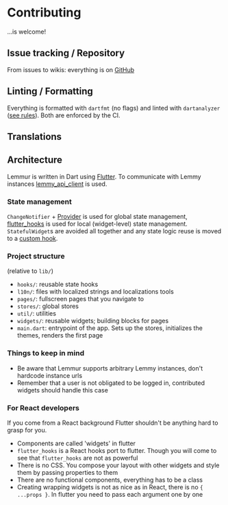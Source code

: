 # Contributing

...is welcome!

## Issue tracking / Repository

From issues to wikis: everything is on [GitHub](https://github.com/krawieck/lemmur)

## Linting / Formatting

Everything is formatted with `dartfmt` (no flags) and linted with `dartanalyzer` ([see rules](analysis_options.yaml)). Both are enforced by the CI.

## Translations

<!-- TODO -->

## Architecture

Lemmur is written in Dart using [Flutter](https://flutter.dev/docs). To communicate with Lemmy instances [lemmy_api_client](https://github.com/krawieck/lemmy_api_client) is used.

### State management

`ChangeNotifier` + [Provider](https://github.com/rrousselGit/provider) is used for global state management, [flutter_hooks](https://github.com/rrousselGit/flutter_hooks) is used for local (widget-level) state management. `StatefulWidget`s are avoided all together and any state logic reuse is moved to a [custom hook](./lib/hooks).

### Project structure

(relative to `lib/`)

- `hooks/`: reusable state hooks
- `l10n/`: files with localized strings and localizations tools
- `pages/`: fullscreen pages that you navigate to
- `stores/`: global stores
- `util/`: utilities
- `widgets/`: reusable widgets; building blocks for pages
- `main.dart`: entrypoint of the app. Sets up the stores, initializes the themes, renders the first page

### Things to keep in mind

- Be aware that Lemmur supports arbitrary Lemmy instances, don't hardcode instance urls
- Remember that a user is not obligated to be logged in, contributed widgets should handle this case

### For React developers

If you come from a React background Flutter shouldn't be anything hard to grasp for you.

- Components are called 'widgets' in flutter
- `flutter_hooks` is a React hooks port to flutter. Though you will come to see that `flutter_hooks` are not as powerful
- There is no CSS. You compose your layout with other widgets and style them by passing properties to them
- There are no functional components, everything has to be a class
- Creating wrapping widgets is not as nice as in React, there is no `{ ...props }`. In flutter you need to pass each argument one by one
